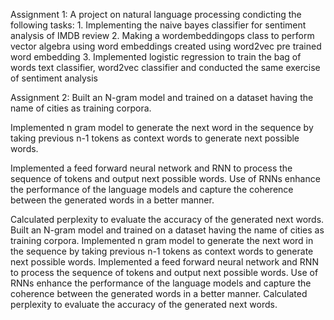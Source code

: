 
Assignment 1:
A project on natural language processing condicting the following tasks:
    1. Implementing the naive bayes classifier for sentiment analysis of IMDB review
    2. Making a wordembeddingops class to perform vector algebra using word embeddings created using word2vec pre trained word embedding
    3. Implemented logistic regression to train the bag of words text classifier, word2vec classifier and conducted the same exercise of sentiment analysis

Assignment 2:
    Built an N-gram model and trained on a dataset having the name of cities as training corpora. 

Implemented n gram model to generate the next word in the sequence by taking previous n-1 tokens as context words to generate next possible words.

Implemented a feed forward neural network and RNN to process the sequence of tokens and output next possible words. Use of RNNs enhance the performance of the language models and capture the coherence between the generated words in a better manner.

Calculated perplexity to evaluate the accuracy of the generated next words.
Built an N-gram model and trained on a dataset having the name of cities as training corpora. Implemented n gram model to generate the next word in the sequence by taking previous n-1 tokens as context words to generate next possible words. Implemented a feed forward neural network and RNN to process the sequence of tokens and output next possible words. Use of RNNs enhance the performance of the language models and capture the coherence between the generated words in a better manner. Calculated perplexity to evaluate the accuracy of the generated next words.

